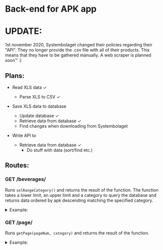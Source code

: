 # Back-end for APK app

# UPDATE:

1st november 2020, Systembolaget changed their policies regarding their "API". They 
no longer provide the .csv file with all of their products. This means that they have 
to be gathered manually. A web scraper is planned soon™ :)

## Plans:

* Read XLS data ✓
    * Parse XLS to CSV ✓
* Save XLS data to database
    * Update database   ✓
    * Retrieve data from database ✓
    * Find changes when downloading from Systembolaget

* Write API to
    * Retrieve data from database ✓
        * Do stuff with data (sort/find etc.)

## Routes:

### GET /beverages/


Runs `selRangeCategory()` and returns the result of the function. The function takes
a lower limit, an upper limit and a category to query the database and returns data ordered 
by apk descending matching the specified category.

<details>

<summary>Example:</summary>

Body: 

```js
lower: 0,
upper: 2,
category: 'Whisky'
```

Response:

```js
[ RowDataPacket {
    nr: 48401,
    namn: 'The Talisman',
    namn2: ' ',
    price: 217,
    volume: 700,
    alcohol: 0.4,
    category: 'Whisky',
    apk: 1.29 },
  RowDataPacket {
    nr: 2044401,
    namn: 'High Commissioner',
    namn2: ' ',
    price: 217,
    volume: 700,
    alcohol: 0.4,
    category: 'Whisky',
    apk: 1.29 } ]
```
</details>

### GET /page/

Runs `getPage(pageNum, category)` and returns the result of the function.

<details>

<summary>Example:</summary>

Body: 

```js
pageNum: 5
category: 'Whisky'
```

Response:

```js
{ success: true,
  body:
   [ { nr: 8537001,
       namn: 'Cutty Sark',
       namn2: 'Prohibition',
       price: 329,
       volume: 700,
       alcohol: 0.5,
       category: 'Whisky',
       apk: 1.064 },
     { nr: 49301,
       namn: 'Johnnie Walker',
       namn2: 'Red Label',
       price: 264,
       volume: 700,
       alcohol: 0.4,
       category: 'Whisky',
       apk: 1.061 },
     { nr: 43808,
       namn: 'The Famous Grouse',
       namn2: ' ',
       price: 1699,
       volume: 4500,
       alcohol: 0.4,
       category: 'Whisky',
       apk: 1.059 },
     { nr: 49201,
       namn: 'Clontarf',
       namn2: 'Classic Blend',
       price: 265,
       volume: 700,
       alcohol: 0.4,
       category: 'Whisky',
       apk: 1.057 },
     { nr: 8772705,
       namn: 'The Famous Grouse',
       namn2: ' ',
       price: 669,
       volume: 1750,
       alcohol: 0.4,
       category: 'Whisky',
       apk: 1.046 },
     { nr: 8531002,
       namn: 'Cutty Sark',
       namn2: ' ',
       price: 135,
       volume: 350,
       alcohol: 0.4,
       category: 'Whisky',
       apk: 1.037 },
     { nr: 45902,
       namn: 'Lauder\'s',
       namn2: ' ',
       price: 135,
       volume: 350,
       alcohol: 0.4,
       category: 'Whisky',
       apk: 1.037 },
     { nr: 1014402,
       namn: 'John Lee',
       namn2: ' ',
       price: 135,
       volume: 350,
       alcohol: 0.4,
       category: 'Whisky',
       apk: 1.037 } ] }
```

</details>